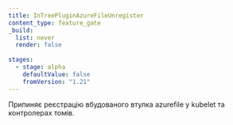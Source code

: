 ```yaml
---
title: InTreePluginAzureFileUnregister
content_type: feature_gate
_build:
  list: never
  render: false
 
stages:
  - stage: alpha
    defaultValue: false
    fromVersion: "1.21" 
---
```

Припиняє реєстрацію вбудованого втулка azurefile у kubelet та контролерах томів.
